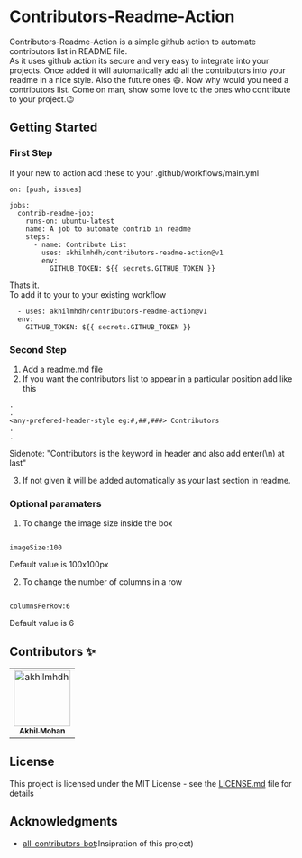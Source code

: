 # Contributors-Readme-Action

Contributors-Readme-Action is a simple github action to automate contributors list in README file.<br>
As it uses github action its secure and very easy to integrate into your projects. Once added it will automatically add all the contributors into your readme in a nice style. Also the future ones :smile:. Now why would you need a contributors list. Come on man, show some love to the ones who contribute to your project.:wink:

## Getting Started

### First Step

If your new to action add these to your .github/workflows/main.yml

```
on: [push, issues]

jobs:
  contrib-readme-job:
    runs-on: ubuntu-latest
    name: A job to automate contrib in readme
    steps:
      - name: Contribute List
        uses: akhilmhdh/contributors-readme-action@v1
        env:
          GITHUB_TOKEN: ${{ secrets.GITHUB_TOKEN }}
```

Thats it.<br>
To add it to your to your existing workflow

```
  - uses: akhilmhdh/contributors-readme-action@v1
  env:
    GITHUB_TOKEN: ${{ secrets.GITHUB_TOKEN }}
```

### Second Step

1. Add a readme.md file
2. If you want the contributors list to appear in a particular position add like this

```
.
.
<any-prefered-header-style eg:#,##,###> Contributors  
.
.
```

Sidenote: "Contributors is the keyword in header and also add enter(\n) at last"

3. If not given it will be added automatically as your last section in readme.


### Optional paramaters

1. To change the image size inside the box

```

imageSize:100

```

Default value is 100x100px

2. To change the number of columns in a row

```

columnsPerRow:6

```

Default value is 6

## Contributors :sparkles:
<table>
<tr>
                <td align="center">
                    <a href="https://github.com/akhilmhdh">
                        <img src="https://avatars1.githubusercontent.com/u/31166322?v=4" width="100;" alt="akhilmhdh"/>
                        <br />
                        <sub><b>Akhil Mohan</b></sub>
                    </a>
                </td></tr>
</table>


## License

This project is licensed under the MIT License - see the [LICENSE.md](LICENSE.md) file for details

## Acknowledgments

- [all-contributors-bot](https://github.com/all-contributors/all-contributors):Insipration of this project)
